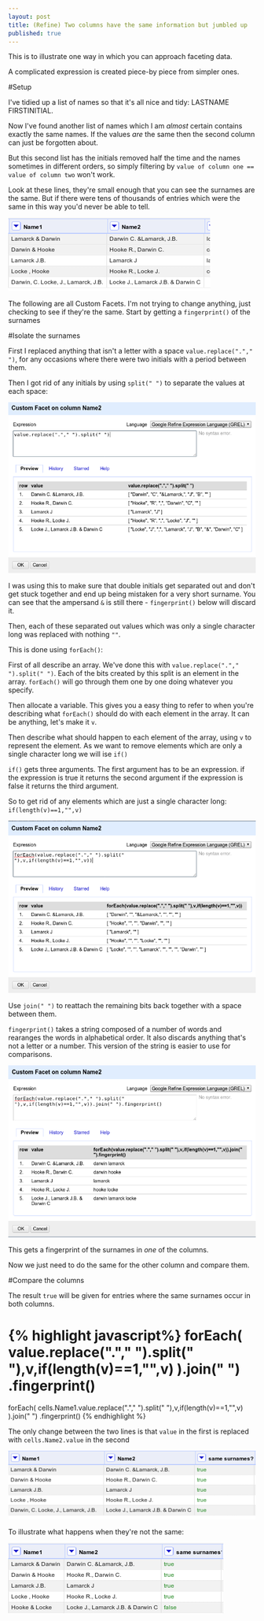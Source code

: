 ```yaml
---
layout: post
title: (Refine) Two columns have the same information but jumbled up
published: true
---
```


This is to illustrate one way in which you can approach faceting data.  

A complicated expression is created piece-by piece from simpler ones.

#Setup

I've tidied up a list of names so that it's all nice and tidy: LASTNAME FIRSTINITIAL. 

Now I've found another list of names which I am *almost* certain contains exactly the same names. If the values *are* the same then the second column can just be forgotten about. 

But this second list has the initials removed half the time and the names sometimes in different orders, so simply filtering by `value of column one == value of column two` won't work.

Look at these lines, they're small enough that you can see the surnames are the same. But if there were tens of thousands of entries which were the same in this way you'd never be able to tell.

![showing the columns](/images/foreachfingerprint/Selection_004.png )

The following are all Custom Facets. I'm not trying to change anything, just checking to see if they're the same. Start by getting a `fingerprint()` of the surnames

#Isolate the surnames

First I replaced anything that isn't a letter with a space `value.replace("."," ")`, for any occasions where there were two initials with a period between them. 

Then I got rid of any initials by using `split(" ")` to separate the values at each space:

![replace periods and then split at spaces](/images/foreachfingerprint/Selection_001.png )

I was using this to make sure that double initials get separated out and don't get stuck together and end up being mistaken for a very short surname. You can see that the ampersand `&` is still there - `fingerprint()` below will discard it.

Then, each of these separated out values which was only a single character long was replaced with nothing `""`.

This is done using `forEach()`: 

First of all describe an array. We've done this with `value.replace("."," ").split(" ")`. Each of the bits created by this split is an element in the array. `forEach()` will go through them one by one doing whatever you specify.

Then allocate a variable. This gives you a easy thing to refer to when you're describing what `forEach()` should do with each element in the array. It can be anything, let's make it `v`.

Then describe what should happen to each element of the array, using `v` to represent the element. As we want to remove elements which are only a single character long we will ise `if()`

`if()` gets three arguments. The first argument has to be an expression. if the expression is true it returns the second argument if the expression is false it returns the third argument.

So to get rid of any elements which are just a single character long:  `if(length(v)==1,"",v)` 

![replace each element that's only a single character long with nothing](/images/foreachfingerprint/Selection_002.png)

Use `join(" ")` to reattach the remaining bits back together with a space between them.

`fingerprint()` takes a string composed of a number of words and rearanges the words in alphabetical order. It also discards anything that's not a letter or a number. This version of the string is easier to use for comparisons.

![stick back together and get fingerprint](/images/foreachfingerprint/Selection_003.png )

This gets a fingerprint of the surnames in _one_ of the columns.

Now we just need to do the same for the other column and compare them.

#Compare the columns

The result `true` will be given for entries where the same surnames occur in both columns.

{% highlight javascript%}
forEach(
	value.replace("."," ").split(" "),v,if(length(v)==1,"",v)
	).join(" ")
	.fingerprint()
==
forEach(
	cells.Name1.value.replace("."," ").split(" "),v,if(length(v)==1,"",v)
	).join(" ")
	.fingerprint()
{% endhighlight %}

The only change between the two lines is that `value` in the first is replaced with `cells.Name2.value` in the second

![new column with true or false](/images/foreachfingerprint/Selection_005.png )

To illustrate what happens when they're not the same:

![new column with true or false with false entry](/images/foreachfingerprint/Selection_006.png )